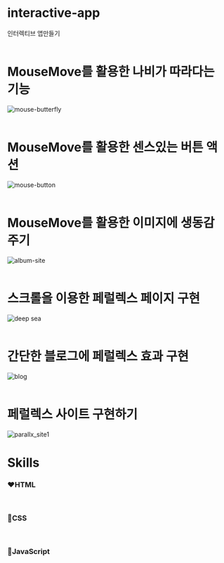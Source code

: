 # interactive-app
인터렉티브 앱만들기
<br> 
<br>
 
# MouseMove를 활용한 나비가 따라다는 기능
![mouse-butterfly](https://github.com/oridori2705/interactive-app/assets/90139306/96f6a586-500f-4c78-88ec-608b4c29e97a)
<br>
<br>
# MouseMove를 활용한 센스있는 버튼 액션
![mouse-button](https://github.com/oridori2705/interactive-app/assets/90139306/32e50448-8a7d-415a-8d93-bdc724469a66)
<br>
<br>

# MouseMove를 활용한 이미지에 생동감 주기
![album-site](https://github.com/oridori2705/interactive-app/assets/90139306/b897271e-801f-4971-8606-1f0df43bee7d)
<br>
<br>

# 스크롤을 이용한 페럴렉스 페이지 구현
![deep sea](https://github.com/oridori2705/interactive-app/assets/90139306/5d548785-f252-490d-98bc-cb4613fd69cf)
<br>
<br>

# 간단한 블로그에 페럴렉스 효과 구현
![blog](https://github.com/oridori2705/interactive-app/assets/90139306/3adf218b-f90e-44c3-9b0a-81b4fb42255f)
<br>
<br>

# 페럴렉스 사이트 구현하기
![parallx_site1](https://github.com/oridori2705/interactive-app/assets/90139306/636f1341-62de-4328-9e56-cb739c17a994)
# Skills
### ❤HTML
<br>

### 🧡CSS
<br>

### 💛JavaScript
<br>
